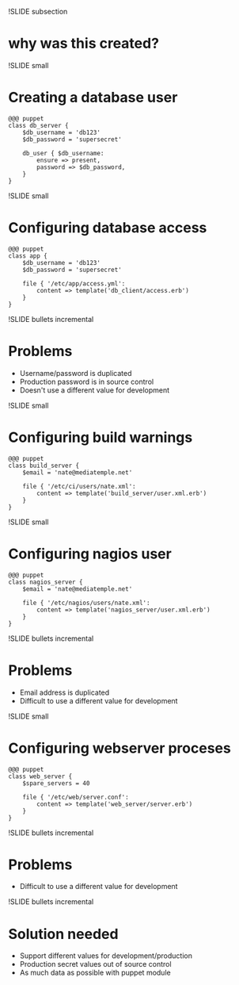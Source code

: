 !SLIDE  subsection
# why was this created? #

!SLIDE small
# Creating a database user #

    @@@ puppet
    class db_server {
        $db_username = 'db123'
        $db_password = 'supersecret'

        db_user { $db_username:
            ensure => present,
            password => $db_password,
        }
    }

!SLIDE small
# Configuring database access #

    @@@ puppet
    class app {
        $db_username = 'db123'
        $db_password = 'supersecret'

        file { '/etc/app/access.yml':
            content => template('db_client/access.erb')
        }
    }

!SLIDE bullets incremental
# Problems #

* Username/password is duplicated
* Production password is in source control
* Doesn't use a different value for development

!SLIDE small
# Configuring build warnings #

    @@@ puppet
    class build_server {
        $email = 'nate@mediatemple.net'

        file { '/etc/ci/users/nate.xml':
            content => template('build_server/user.xml.erb')
        }
    }

!SLIDE small
# Configuring nagios user #

    @@@ puppet
    class nagios_server {
        $email = 'nate@mediatemple.net'

        file { '/etc/nagios/users/nate.xml':
            content => template('nagios_server/user.xml.erb')
        }
    }

!SLIDE bullets incremental
# Problems #

* Email address is duplicated
* Difficult to use a different value for development

!SLIDE small
# Configuring webserver proceses #

    @@@ puppet
    class web_server {
        $spare_servers = 40

        file { '/etc/web/server.conf':
            content => template('web_server/server.erb')
        }
    }

!SLIDE bullets incremental
# Problems #

* Difficult to use a different value for development

!SLIDE bullets incremental

# Solution needed #

* Support different values for development/production
* Production secret values out of source control
* As much data as possible with puppet module
